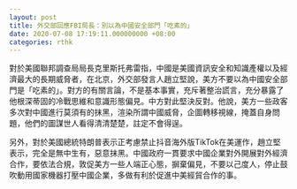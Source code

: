 ```yaml
---
layout: post
title: 外交部回應FBI局長：別以為中國安全部門「吃素的」
date: 2020-07-08 17:19:11.000000000 +08:00
categories: rthk
---
```


對於美國聯邦調查局局長克里斯托弗雷指，中國是美國資訊安全和知識產權以及經濟最大的長期威脅者，在北京，外交部發言人趙立堅說，美方不要以為中國安全部門是「吃素的」。對方的有關言論，不是基本事實，充斥著整治謊言，充分暴露了他根深蒂固的冷戰思維和意識形態偏見。中方對此堅決反對。他說，美方一些政客多次對中國進行莫須有的抹黑，渲染所謂中國威脅，企圖轉移視線，掩蓋自身問題，他們的圖謀世人看得清清楚楚，註定不會得逞。

另外，對於美國總統特朗普表示正考慮禁止抖音海外版TikTok在美運作，趙立堅表示，完全是無中生有，惡意抹黑。中國政府一貫要求中國企業對外開展對外經濟合作，要依法合規，敦促美方一些人端正心態，摒棄偏見，不要以己度人，停止鼓吹動用國家機器打壓中國企業，多做有利於促進中美經貿合作的事。
